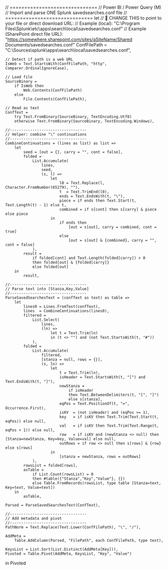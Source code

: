 // ==============================
// Power BI / Power Query (M)
// Import and parse ONE Splunk savedsearches.conf file
// ==============================
let
    // 🔧 CHANGE THIS to point to your file or direct download URL:
    // Example (local):  "C:\Program Files\Splunk\etc\apps\search\local\savedsearches.conf"
    // Example (SharePoint direct file URL): "https://somewhere.sharepoint.com/sites/aSiteName/Shared Documents/savedsearches.conf"
    ConfFilePath = "C:\Sources\splunk\apps\search\local\savedsearches.conf",

    // Detect if path is a web URL
    IsWeb = Text.StartsWith(ConfFilePath, "http", Comparer.OrdinalIgnoreCase),

    // Load file
    SourceBinary =
        if IsWeb then
            Web.Contents(ConfFilePath)
        else
            File.Contents(ConfFilePath),

    // Read as text
    ConfText =
        try Text.FromBinary(SourceBinary, TextEncoding.Utf8)
        otherwise Text.FromBinary(SourceBinary, TextEncoding.Windows),

    //----------------------------------
    // Helper: combine "\" continuations
    //----------------------------------
    CombineContinuations = (lines as list) as list =>
        let
            seed = [out = {}, carry = "", cont = false],
            folded =
                List.Accumulate(
                    lines,
                    seed,
                    (s, l) =>
                        let
                            l0 = Text.Replace(l, Character.FromNumber(65279), ""),
                            t  = Text.TrimEnd(l0),
                            ends = Text.EndsWith(t, "\"),
                            piece = if ends then Text.Start(t, Text.Length(t) - 1) else t,
                            combined = if s[cont] then s[carry] & piece else piece
                        in
                            if ends then
                                [out = s[out], carry = combined, cont = true]
                            else
                                [out = s[out] & {combined}, carry = "", cont = false]
                ),
            result =
                if folded[cont] and Text.Length(folded[carry]) > 0
                then folded[out] & {folded[carry]}
                else folded[out]
        in
            result,

    //----------------------------------
    // Parse text into [Stanza,Key,Value]
    //----------------------------------
    ParseSavedSearchesText = (confText as text) as table =>
        let
            lines0 = Lines.FromText(confText),
            lines  = CombineContinuations(lines0),
            filtered =
                List.Select(
                    lines,
                    (ln) =>
                        let t = Text.Trim(ln)
                        in (t <> "") and (not Text.StartsWith(t, "#"))
                ),
            folded =
                List.Accumulate(
                    filtered,
                    [stanza = null, rows = {}],
                    (s, ln) =>
                        let
                            t = Text.Trim(ln),
                            isHeader = Text.StartsWith(t, "[") and Text.EndsWith(t, "]"),
                            newStanza =
                                if isHeader
                                then Text.BetweenDelimiters(t, "[", "]")
                                else s[stanza],
                            eqPos = Text.PositionOf(t, "=", Occurrence.First),
                            isKV  = (not isHeader) and (eqPos >= 1),
                            key   = if isKV then Text.Trim(Text.Start(t, eqPos)) else null,
                            val   = if isKV then Text.Trim(Text.Range(t, eqPos + 1)) else null,
                            row   = if isKV and (newStanza <> null) then [Stanza=newStanza, Key=key, Value=val] else null,
                            outRows = if row <> null then s[rows] & {row} else s[rows]
                        in
                            [stanza = newStanza, rows = outRows]
                ),
            rowsList = folded[rows],
            asTable =
                if List.Count(rowsList) = 0
                then #table({"Stanza","Key","Value"}, {})
                else Table.FromRecords(rowsList, type table [Stanza=text, Key=text, Value=text])
        in
            asTable,

    Parsed = ParseSavedSearchesText(ConfText),

    //----------------------------------
    // Add metadata and pivot
    //----------------------------------
    PathNorm = Text.Replace(Text.Lower(ConfFilePath), "\", "/"),

    AddMeta =
        Table.AddColumn(Parsed, "FilePath", each ConfFilePath, type text),

    KeysList = List.Sort(List.Distinct(AddMeta[Key])),
    Pivoted = Table.Pivot(AddMeta, KeysList, "Key", "Value")
in
    Pivoted
